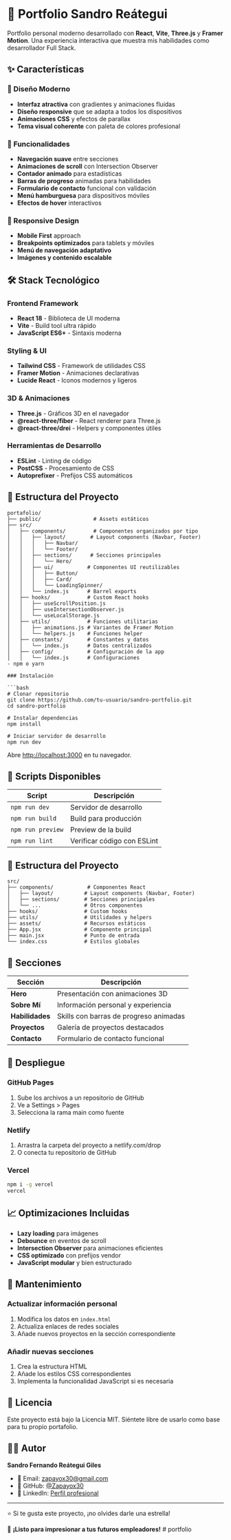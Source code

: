 # 🚀 Portfolio Sandro Reátegui

Portfolio personal moderno desarrollado con **React**, **Vite**, **Three.js** y **Framer Motion**. Una experiencia interactiva que muestra mis habilidades como desarrollador Full Stack.

## ✨ Características

### 🎨 Diseño Moderno
- **Interfaz atractiva** con gradientes y animaciones fluidas
- **Diseño responsive** que se adapta a todos los dispositivos
- **Animaciones CSS** y efectos de parallax
- **Tema visual coherente** con paleta de colores profesional

### 🔧 Funcionalidades
- **Navegación suave** entre secciones
- **Animaciones de scroll** con Intersection Observer
- **Contador animado** para estadísticas
- **Barras de progreso** animadas para habilidades
- **Formulario de contacto** funcional con validación
- **Menú hamburguesa** para dispositivos móviles
- **Efectos de hover** interactivos

### 📱 Responsive Design
- **Mobile First** approach
- **Breakpoints optimizados** para tablets y móviles
- **Menú de navegación adaptativo**
- **Imágenes y contenido escalable**

## 🛠️ Stack Tecnológico

### **Frontend Framework**
- **React 18** - Biblioteca de UI moderna
- **Vite** - Build tool ultra rápido
- **JavaScript ES6+** - Sintaxis moderna

### **Styling & UI**
- **Tailwind CSS** - Framework de utilidades CSS
- **Framer Motion** - Animaciones declarativas
- **Lucide React** - Iconos modernos y ligeros

### **3D & Animaciones**
- **Three.js** - Gráficos 3D en el navegador
- **@react-three/fiber** - React renderer para Three.js
- **@react-three/drei** - Helpers y componentes útiles

### **Herramientas de Desarrollo**
- **ESLint** - Linting de código
- **PostCSS** - Procesamiento de CSS
- **Autoprefixer** - Prefijos CSS automáticos

## 📂 Estructura del Proyecto

```
portafolio/
├── public/                 # Assets estáticos
├── src/
│   ├── components/         # Componentes organizados por tipo
│   │   ├── layout/        # Layout components (Navbar, Footer)
│   │   │   ├── Navbar/
│   │   │   └── Footer/
│   │   ├── sections/      # Secciones principales
│   │   │   └── Hero/
│   │   ├── ui/           # Componentes UI reutilizables
│   │   │   ├── Button/
│   │   │   ├── Card/
│   │   │   └── LoadingSpinner/
│   │   └── index.js      # Barrel exports
│   ├── hooks/            # Custom React hooks
│   │   ├── useScrollPosition.js
│   │   ├── useIntersectionObserver.js
│   │   └── useLocalStorage.js
│   ├── utils/            # Funciones utilitarias
│   │   ├── animations.js # Variantes de Framer Motion
│   │   └── helpers.js    # Funciones helper
│   ├── constants/        # Constantes y datos
│   │   └── index.js      # Datos centralizados
│   ├── config/           # Configuración de la app
│   │   └── index.js      # Configuraciones
- npm o yarn

### Instalación

```bash
# Clonar repositorio
git clone https://github.com/tu-usuario/sandro-portfolio.git
cd sandro-portfolio

# Instalar dependencias
npm install

# Iniciar servidor de desarrollo
npm run dev
```

Abre [http://localhost:3000](http://localhost:3000) en tu navegador.

## 📜 Scripts Disponibles

| Script | Descripción |
|--------|-------------|
| `npm run dev` | Servidor de desarrollo |
| `npm run build` | Build para producción |
| `npm run preview` | Preview de la build |
| `npm run lint` | Verificar código con ESLint |

## 📁 Estructura del Proyecto

```
src/
├── components/           # Componentes React
│   ├── layout/          # Layout components (Navbar, Footer)
│   ├── sections/        # Secciones principales
│   └── ...              # Otros componentes
├── hooks/               # Custom hooks
├── utils/               # Utilidades y helpers
├── assets/              # Recursos estáticos
├── App.jsx              # Componente principal
├── main.jsx             # Punto de entrada
└── index.css            # Estilos globales
```

## 🎨 Secciones

| Sección | Descripción |
|---------|-------------|
| **Hero** | Presentación con animaciones 3D |
| **Sobre Mí** | Información personal y experiencia |
| **Habilidades** | Skills con barras de progreso animadas |
| **Proyectos** | Galería de proyectos destacados |
| **Contacto** | Formulario de contacto funcional |

## 🚀 Despliegue

### GitHub Pages
1. Sube los archivos a un repositorio de GitHub
2. Ve a Settings > Pages
3. Selecciona la rama main como fuente

### Netlify
1. Arrastra la carpeta del proyecto a netlify.com/drop
2. O conecta tu repositorio de GitHub

### Vercel
```bash
npm i -g vercel
vercel
```

## 📈 Optimizaciones Incluidas

- **Lazy loading** para imágenes
- **Debounce** en eventos de scroll
- **Intersection Observer** para animaciones eficientes
- **CSS optimizado** con prefijos vendor
- **JavaScript modular** y bien estructurado

## 🔧 Mantenimiento

### Actualizar información personal
1. Modifica los datos en `index.html`
2. Actualiza enlaces de redes sociales
3. Añade nuevos proyectos en la sección correspondiente

### Añadir nuevas secciones
1. Crea la estructura HTML
2. Añade los estilos CSS correspondientes
3. Implementa la funcionalidad JavaScript si es necesaria

## 📄 Licencia

Este proyecto está bajo la Licencia MIT. Siéntete libre de usarlo como base para tu propio portafolio.

## 👨‍💻 Autor

**Sandro Fernando Reátegui Giles**
- 📧 Email: zapayox30@gmail.com
- 🐙 GitHub: [@Zapayox30](https://github.com/Zapayox30)
- 💼 LinkedIn: [Perfil profesional](https://linkedin.com)

---

⭐ Si te gusta este proyecto, ¡no olvides darle una estrella!

🚀 **¡Listo para impresionar a tus futuros empleadores!**
#   p o r t f o l i o  
 